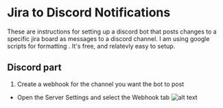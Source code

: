 # Jira to Discord Notifications


These are instructions for setting up a discord bot that posts changes to a specific jira board as messages to a discord channel.
I am using google scripts for formatting . It's free, and relatevly easy to setup.

## Discord part

1. Create a webhook for the channel you want the bot to post

* Open the Server Settings and select the Webhook tab 
![alt text](https://support.discord.com/hc/article_attachments/360007455811/1_.jpg)
